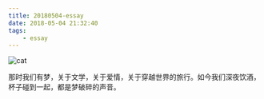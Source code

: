 ```yaml
---
title: 20180504-essay
date: 2018-05-04 21:32:40
tags:
    - essay
---
```


![cat](20180504-essay/cat.png)

那时我们有梦，关于文学，关于爱情，关于穿越世界的旅行。如今我们深夜饮酒，杯子碰到一起，都是梦破碎的声音。

<!-- more -->
